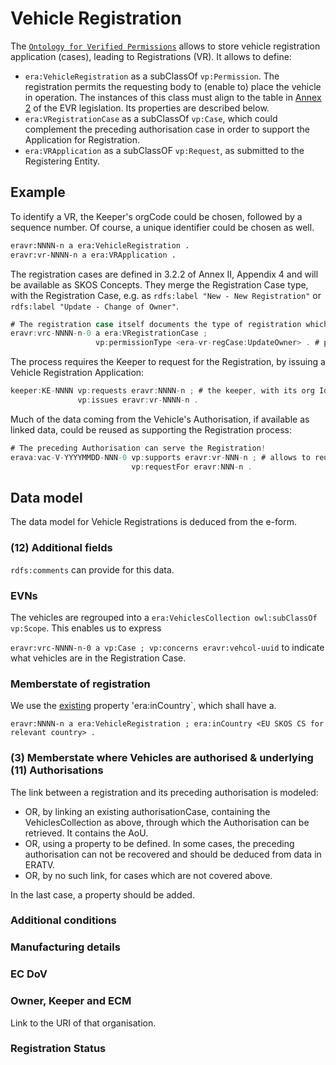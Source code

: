 # Vehicle Registration

The  [`Ontology for Verified Permissions`](https://w3id.org/vpa/) allows to store vehicle registration application (cases), leading to Registrations (VR). It allows to define:

- `era:VehicleRegistration` as a subClassOf `vp:Permission`. The registration permits the requesting body to (enable to) place the vehicle in operation. The instances of this class must align to the table in [Annex 2](https://eur-lex.europa.eu/legal-content/EN/TXT/?uri=CELEX%3A32018D1614#d1e32-62-1) of the EVR legislation. Its properties are described below.
- `era:VRegistrationCase` as a subClassOf `vp:Case`, which could complement the preceding authorisation case in order to support the Application for Registration.
- `era:VRApplication` as a subClassOF `vp:Request`, as submitted to the Registering Entity.

## Example

To identify a VR, the Keeper's orgCode could be chosen, followed by a sequence number. Of course, a unique identifier could be chosen as well.

```rdf
eravr:NNNN-n a era:VehicleRegistration .  
eravr:vr-NNNN-n a era:VRApplication .
```

The registration cases are defined in 3.2.2 of Annex II, Appendix 4 and will be available as SKOS Concepts. They merge the Registration Case type, with the Registration Case, e.g. as `rdfs:label "New - New Registration"` or `rdfs:label "Update - Change of Owner"`.

```csharp
# The registration case itself documents the type of registration which is executed.
eravr:vrc-NNNN-n-0 a era:VRegistrationCase ;
                   vp:permissionType <era-vr-regCase:UpdateOwner> . # proposed name for the ERA SKOS CS.
```

The process requires the Keeper to request for the Registration, by issuing a Vehicle Registration Application:

```csharp
keeper:KE-NNNN vp:requests eravr:NNNN-n ; # the keeper, with its org Id.
               vp:issues eravr:vr-NNNN-n .
```

Much of the data coming from the Vehicle's Authorisation, if available as linked data, could be reused as supporting the Registration process:

```csharp
# The preceding Authorisation can serve the Registration!
erava:vac-V-YYYYMMDD-NNN-0 vp:supports eravr:vr-NNN-n ; # allows to reuse the linked data of the auth case regarding vehicles, aou, and underlying evidence.
                           vp:requestFor eravr:NNN-n .
```

## Data model

The data model for Vehicle Registrations is deduced from the e-form.

### (12) Additional fields

`rdfs:comments` can provide for this data.

### EVNs

The vehicles are regrouped into a `era:VehiclesCollection owl:subClassOf vp:Scope`. This enables us to express

`eravr:vrc-NNNN-n-0 a vp:Case ; vp:concerns eravr:vehcol-uuid` to indicate what vehicles are in the Registration Case.

### Memberstate of registration

We use the [existing](https://github.com/Certiman/ERA-Ontology-5.0.0-5.1.0/blob/main/ontology.ttl) property 'era:inCountry`, which shall have a.

`eravr:NNNN-n a era:VehicleRegistration ; era:inCountry <EU SKOS CS for relevant country> .`

### (3) Memberstate where Vehicles are authorised & underlying (11) Authorisations

The link between a registration and its preceding authorisation is modeled:

- OR, by linking an existing authorisationCase, containing the VehiclesCollection as above, through which the Authorisation can be retrieved. It contains the AoU.
- OR, using a property to be defined. In some cases, the preceding authorisation can not be recovered and should be deduced from data in ERATV.
- OR, by no such link, for cases which are not covered above.

In the last case, a property should be added.

### Additional conditions

### Manufacturing details

### EC DoV

### Owner, Keeper and ECM

Link to the URI of that organisation.

### Registration Status
